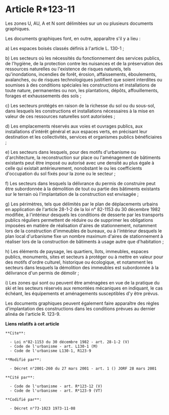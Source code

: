 # Article R*123-11

Les zones U, AU, A et N sont délimitées sur un ou plusieurs documents graphiques.

Les documents graphiques font, en outre, apparaître s'il y a lieu :

a) Les espaces boisés classés définis à l'article L. 130-1 ;

b) Les secteurs où les nécessités du fonctionnement des services publics, de l'hygiène, de la protection contre les nuisances
et de la préservation des ressources naturelles ou l'existence de risques naturels, tels qu'inondations, incendies de forêt,
érosion, affaissements, éboulements, avalanches, ou de risques technologiques justifient que soient interdites ou soumises à
des conditions spéciales les constructions et installations de toute nature, permanentes ou non, les plantations, dépôts,
affouillements, forages et exhaussements des sols ;

c) Les secteurs protégés en raison de la richesse du sol ou du sous-sol, dans lesquels les constructions et installations
nécessaires à la mise en valeur de ces ressources naturelles sont autorisées ;

d) Les emplacements réservés aux voies et ouvrages publics, aux installations d'intérêt général et aux espaces verts, en
précisant leur destination et les collectivités, services et organismes publics bénéficiaires ;

e) Les secteurs dans lesquels, pour des motifs d'urbanisme ou d'architecture, la reconstruction sur place ou l'aménagement de
bâtiments existants peut être imposé ou autorisé avec une densité au plus égale à celle qui existait antérieurement,
nonobstant le ou les coefficients d'occupation du sol fixés pour la zone ou le secteur ;

f) Les secteurs dans lesquels la délivrance du permis de construire peut être subordonnée à la démolition de tout ou partie
des bâtiments existants sur le terrain où l'implantation de la construction est envisagée ;

g) Les périmètres, tels que délimités par le plan de déplacements urbains en application de l'article 28-1-2 de la loi n°
82-1153 du 30 décembre 1982 modifiée, à l'intérieur desquels les conditions de desserte par les transports publics réguliers
permettent de réduire ou de supprimer les obligations imposées en matière de réalisation d'aires de stationnement, notamment
lors de la construction d'immeubles de bureaux, ou à l'intérieur desquels le plan local d'urbanisme fixe un nombre maximum
d'aires de stationnement à réaliser lors de la construction de bâtiments à usage autre que d'habitation ;

h) Les éléments de paysage, les quartiers, îlots, immeubles, espaces publics, monuments, sites et secteurs à protéger ou à
mettre en valeur pour des motifs d'ordre culturel, historique ou écologique, et notamment les secteurs dans lesquels la
démolition des immeubles est subordonnée à la délivrance d'un permis de démolir ;

i) Les zones qui sont ou peuvent être aménagées en vue de la pratique du ski et les secteurs réservés aux remontées
mécaniques en indiquant, le cas échéant, les équipements et aménagements susceptibles d'y être prévus.

Les documents graphiques peuvent également faire apparaître des règles d'implantation des constructions dans les conditions
prévues au dernier alinéa de l'article R. 123-9.

**Liens relatifs à cet article**

	**Cite**:

	  - Loi n°82-1153 du 30 décembre 1982 - art. 28-1-2 (V)
	  - Code de l'urbanisme - art. L130-1 (M)
	  - Code de l'urbanisme L130-1, R123-9

	**Modifié par**:

	  - Décret n°2001-260 du 27 mars 2001 - art. 1 () JORF 28 mars 2001

	**Cité par**:

	  - Code de l'urbanisme - art. R*123-12 (V)
	  - Code de l'urbanisme - art. R*123-9 (VT)

	**Codifié par**:

	  - Décret n°73-1023 1973-11-08
